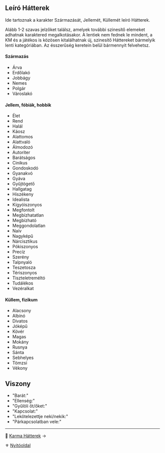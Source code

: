 ##  Leíró Hátterek

Ide tartoznak a karakter Származását, Jellemét, Küllemét leíró Hátterek.

<!-- tag: szarmazas__jellem__kullem__hatter -->

Alább 1-2 szavas jelzőket találsz, amelyek további szinesítő elemeket adhatnak karaktered megalkotásakor. A lentiek nem fednek le mindent, a KM és a játékos is közösen kitalálhatnak új, szinesítő Háttereket bármelyik lenti kategóriában. Az ésszerűség keretein belül bármennyit felvehetsz.

#### Származás

- Árva
- Erdőlakó
- Jobbágy
- Nemes
- Polgár
- Városlakó

#### Jellem, fóbiák, hobbik

- Élet
- Rend
- Halál
- Káosz
- Alattomos
- Alattvaló
- Álmodozó
- Autoriter
- Barátságos
- Cinikus
- Gondoskodó
- Gyanakvó
- Gyáva
- Gyűjtögető
- Hallgatag
- Hiszékeny
- Idealista
- Kígyóiszonyos
- Megfontolt
- Megbízhatatlan
- Megbízható
- Meggondolatlan
- Naív
- Nagyképű
- Nárcisztikus
- Pókiszonyos
- Precíz
- Szerény
- Talpnyaló
- Teszetosza
- Tériszonyos
- Tiszteletreméltó
- Tudálékos
- Vezéralkat

#### Küllem, fizikum

- Alacsony
- Albínó
- Divatos
- Jóképű
- Kövér
- Magas
- Mokány
- Rusnya
- Sánta
- Sebhelyes
- Tömzsi
- Vékony

## Viszony

- "Barát:"
- "Ellenség:"
- "Gyűlöli őt/őket:"
- "Kapcsolat:"
- "Lekötelezettje neki/nekik:"
- "Párkapcsolatban vele:"

---

🔗 [Karma Hátterek](025_karma_hatterek.md) →

⚜️ [Nyitóoldal](start.md#2-h%C3%A1tterek)
